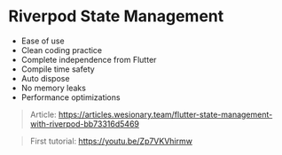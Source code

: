 # Riverpod State Management

- Ease of use
- Clean coding practice
- Complete independence from Flutter
- Compile time safety
- Auto dispose
- No memory leaks
- Performance optimizations

> Article: https://articles.wesionary.team/flutter-state-management-with-riverpod-bb73316d5469

> First tutorial: https://youtu.be/Zp7VKVhirmw 